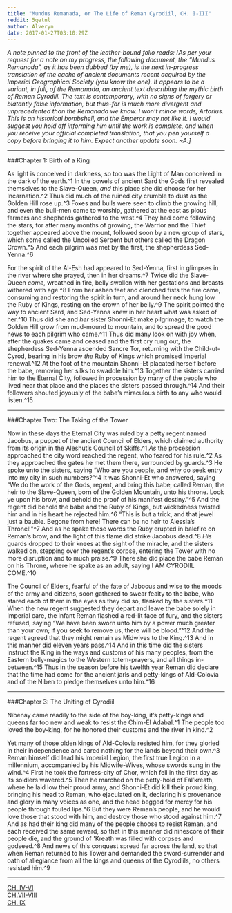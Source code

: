 ```yaml
---
title: "Mundus Remanada, or The Life of Reman Cyrodiil, CH. I-III"
reddit: 5qetnl
author: Alveryn
date: 2017-01-27T03:10:29Z
---
```


*A note pinned to the front of the leather-bound folio reads: [As per your request for a note on my progress, the following document, the “Mundus Remanada”, as it has been dubbed (by me), is the next in-progress translation of the cache of ancient documents recent acquired by the Imperial Geographical Society (you know the one). It appears to be a variant, in full, of the Remanada, an ancient text describing the mythic birth of Reman Cyrodiil. The text is contemporary, with no signs of forgery or blatantly false information, but thus-far is much more divergent and unprecedented than the Remanada we know. I won’t mince words, Artorius. This is an historical bombshell, and the Emperor may not like it. I would suggest you hold off informing him until the work is complete, and when you receive your official completed translation, that you pen yourself a copy before bringing it to him. Expect another update soon. ~A.]*     

*****   

###Chapter 1: Birth of a King    

As light is conceived in darkness, so too was the Light of Man conceived in the dark of the earth.^1 In the bowels of ancient Sard the Gods first revealed themselves to the Slave-Queen, *and* this place she did choose for her Incarnation.^2 Thus did much of the ruined city crumble to dust as the Golden Hill rose up.^3 Foxes and bulls were seen to climb the growing hill, and even the bull-men came to worship, gathered at the east as pious farmers and shepherds gathered to the west.^4 They had come following the stars, for after many months of growing, the Warrior and the Thief together appeared above the mount, followed soon by a new group of stars, which some called the Uncoiled Serpent but others called the Dragon Crown.^5 And each pilgrim was met by the first, the shepherdess Sed-Yenna.^6    

For the spirit of the Al-Esh had appeared to Sed-Yenna, first in glimpses in the river where she prayed, then in her dreams.^7 Twice did the Slave-Queen *come*, wreathed in fire, belly swollen with her gestations and breasts withered with age.^8 From her ashen feet and clenched fists the fire came, consuming and restoring the spirit in turn, and around her neck hung low the Ruby of Kings, resting on the crown of her belly.^9 The spirit pointed the way to ancient Sard, and Sed-Yenna knew in her heart what was asked of her.^10 Thus did she and *her* sister Shonni-Et make pilgrimage, to watch the Golden Hill grow from mud-mound to mountain, and to spread the good news to each pilgrim who came.^11 Thus did many look on with joy when, after the quakes came and ceased and the first cry rung out, the shepherdess Sed-Yenna ascended Sancre Tor, returning with the Child-ut-Cyrod, bearing in his brow *the* Ruby of Kings which promised Imperial renewal.^12 At the foot of the mountain Shonni-Et placated herself before the babe, removing her silks to swaddle him.^13 Together the sisters carried him to the Eternal City, followed in procession by many of the people who lived near that place and the places the sisters passed through.^14 And their followers shouted joyously of the babe’s miraculous birth to any who would listen.^15    
    
*****

###Chapter Two: The Taking of the Tower    

Now in these days the Eternal City was ruled by a petty regent named Jacobus, a puppet of the ancient Council of Elders, which claimed authority from its origin in the Aleshut’s Council of Skiffs.^1 *As* the procession approached the city word reached the regent, who feared for his rule.^2 As they approached the gates he met them there, surrounded by guards.^3 He spoke unto the sisters, saying “Who are you people, and why do seek entry into my city in such numbers?”^4 It was Shonni-Et who answered, saying “We do the work of the Gods, regent, and bring this babe, called Reman, the heir to the Slave-Queen, born of the Golden Mountain, unto his throne. Look ye upon his brow, and behold the proof of his manifest destiny.”^5 And the regent did behold the babe and the Ruby of Kings, but wickedness twisted him and in his heart he rejected him.^6 “This is but a trick, and that jewel just a bauble. Begone from here! There can be no heir to Alessia’s Thronel!"^7 And as he spake these words the Ruby erupted in balefire on Reman’s brow, and the light of this flame did strike Jacobus dead.^8 *His* guards dropped to their knees at the sight of the miracle, and the sisters walked on, stepping over the regent’s corpse, entering the Tower with no more disruption and to much praise.^9 There she did place the babe Reman on his Throne, where he spake as an adult, saying I AM CYRODIIL COME.^10     

The Council of Elders, fearful of the fate of Jabocus and wise to the moods of the army and citizens, soon gathered to swear fealty to the babe, who stared each of them in the eyes as they did so, flanked by the sisters.^11 When the new regent suggested they depart and leave the babe solely in Imperial care, the infant Reman flashed a red-lit face of fury, and the sisters refused, saying “We have been sworn unto him by a power much greater than your own; if you seek to remove us, there will be blood.”^12 And the regent agreed that they might remain as Midwives to the King.^13 And in this manner did eleven years pass.^14 And in this time did the sisters instruct the King in the ways and customs of his many peoples, from the Eastern belly-magics to the Western totem-prayers, and all things in-between.^15 Thus in the season before his twelfth year Reman did declare that the time had come for the ancient jarls and petty-kings of Ald-Colovia and of the Niben to pledge themselves unto him.^16        

*****

###Chapter 3: The Uniting of Cyrodiil      

Nibenay came readily to the side of the boy-king, it’s petty-kings and queens far too new and weak to resist the Chim-El Adabal.^1 The people too loved the boy-king, for he honored their customs and the river in kind.^2     

Yet many of those olden kings of Ald-Colovia resisted him, for they gloried in their independence and cared nothing for the lands beyond their own.^3 Reman himself did lead his Imperial Legion, the first true Legion in a millennium, accompanied by his Midwife-Wives, whose swords sung in the wind.^4 First he took the fortress-city of Chor, which fell in the first day as its soldiers wavered.^5 Then he marched on the petty-hold of Fal’kreath, where he laid low their proud army, and Shonni-Et did kill their proud king, bringing his head to Reman, who ejaculated on it, declaring his provenance and glory in many voices as one, and the head begged for mercy for his people through fouled lips.^6 But they were Reman’s people, and he would love those that stood with him, and destroy those who stood against him.^7 And as had their king did many of the people choose to resist Reman, and each received the same reward, so that in this manner did ninescore of their people die, and the ground of 'Kreath was filled with corpses and godseed.^8 And news of this conquest spread far across the land, so that when Reman returned to his Tower and demanded the sword-surrender and oath of allegiance from all the kings and queens of the Cyrodiils, no others resisted him.^9  
    

******     
[CH. IV-VI](https://www.reddit.com/r/teslore/comments/5qg4xg/mundus_remanada_or_the_life_of_reman_cyrodiil_ch/)    
[CH.VII-VIII](https://www.reddit.com/r/teslore/comments/5qg8r3/mundus_remanada_or_the_life_of_reman_cyrodiil_ch/)    
[CH. IX](https://www.reddit.com/r/teslore/comments/5qjn55/mundus_remanada_or_the_life_of_reman_cyrodiil_ch/)

